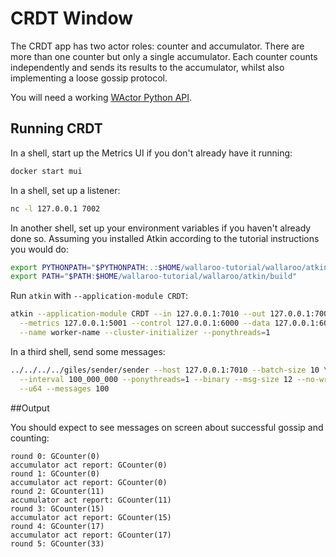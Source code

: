 # CRDT Window

The CRDT app has two actor roles: counter and accumulator. There are more than
one counter but only a single accumulator. Each counter counts independently and
sends its results to the accumulator, whilst also implementing a loose gossip
protocol.

You will need a working [WActor Python API](/book/python-wactor/intro.md).

## Running CRDT

In a shell, start up the Metrics UI if you don't already have it running:

```bash
docker start mui
```

In a shell, set up a listener:

```bash
nc -l 127.0.0.1 7002
```

In another shell, set up your environment variables if you haven't already done so. Assuming you installed Atkin according to the tutorial instructions you would do:

```bash
export PYTHONPATH="$PYTHONPATH:.:$HOME/wallaroo-tutorial/wallaroo/atkin"
export PATH="$PATH:$HOME/wallaroo-tutorial/wallaroo/atkin/build"
```

Run `atkin` with `--application-module CRDT`:

```bash
atkin --application-module CRDT --in 127.0.0.1:7010 --out 127.0.0.1:7002 \
  --metrics 127.0.0.1:5001 --control 127.0.0.1:6000 --data 127.0.0.1:6001 \
  --name worker-name --cluster-initializer --ponythreads=1
```

In a third shell, send some messages:

```bash
../../../../giles/sender/sender --host 127.0.0.1:7010 --batch-size 10 \
  --interval 100_000_000 --ponythreads=1 --binary --msg-size 12 --no-write \
  --u64 --messages 100
```

##Output

You should expect to see messages on screen about successful gossip and counting:
```
round 0: GCounter(0)
accumulator act report: GCounter(0)
round 1: GCounter(0)
accumulator act report: GCounter(0)
round 2: GCounter(11)
accumulator act report: GCounter(11)
round 3: GCounter(15)
accumulator act report: GCounter(15)
round 4: GCounter(17)
accumulator act report: GCounter(17)
round 5: GCounter(33)
```

